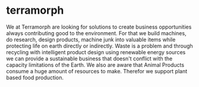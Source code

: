 # terramorph
We at Terramorph are looking for solutions to create business opportunities always contributing good to the environment. For that we build machines, do research, design products, machine junk into valuable items while protecting life on earth directly or indirectly.  Waste is a problem and through recycling with intelligent product design using renewable energy sources we can provide a sustainable business that doesn't conflict with the capacity limitations of the Earth.  We also are aware that Animal Products consume a huge amount of resources to make. Therefor we support plant based food production.
